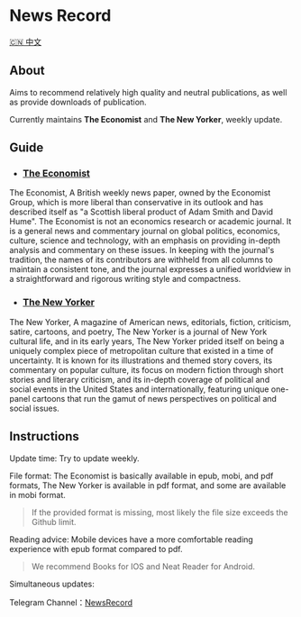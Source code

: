 # News Record

[:cn:  中文](README_CN.md)

## About

Aims to recommend relatively high quality and neutral publications, as well as provide downloads of publication.

Currently maintains **The Economist** and **The New Yorker**, weekly update.



## Guide

- ### [The Economist][E]

The Economist, A British weekly news paper, owned by the Economist Group, which is more liberal than conservative in its outlook and has described itself as "a Scottish liberal product of Adam Smith and David Hume". The Economist is not an economics research or academic journal. It is a general news and commentary journal on global politics, economics, culture, science and technology, with an emphasis on providing in-depth analysis and commentary on these issues. In keeping with the journal's tradition, the names of its contributors are withheld from all columns to maintain a consistent tone, and the journal expresses a unified worldview in a straightforward and rigorous writing style and compactness.

- ### [The New Yorker][N]

The New Yorker, A magazine of American news, editorials, fiction, criticism, satire, cartoons, and poetry, The New Yorker is a journal of New York cultural life, and in its early years, The New Yorker prided itself on being a uniquely complex piece of metropolitan culture that existed in a time of uncertainty. It is known for its illustrations and themed story covers, its commentary on popular culture, its focus on modern fiction through short stories and literary criticism, and its in-depth coverage of political and social events in the United States and internationally, featuring unique one-panel cartoons that run the gamut of news perspectives on political and social issues.

## Instructions

Update time: Try to update weekly. 

File format: The Economist is basically available in epub, mobi, and pdf formats, The New Yorker is available in pdf format, and some are available in mobi format.

> If the provided format is missing, most likely the file size exceeds the Github limit.

Reading advice: Mobile devices have a more comfortable reading experience with epub format compared to pdf.

> We recommend Books for IOS and Neat Reader for Android.



Simultaneous updates: 

Telegram Channel：[NewsRecord](https://t.me/newsrecord)



[E]:./TheEconomist/README.md

[N]:./TheNewYorker/README.md
[T]:./Time







